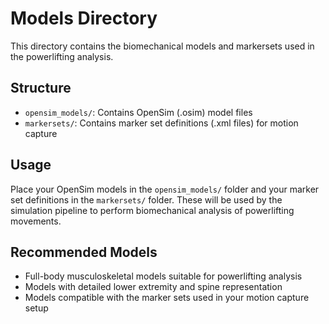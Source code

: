 # Models Directory

This directory contains the biomechanical models and markersets used in the powerlifting analysis.

## Structure

- `opensim_models/`: Contains OpenSim (.osim) model files
- `markersets/`: Contains marker set definitions (.xml files) for motion capture

## Usage

Place your OpenSim models in the `opensim_models/` folder and your marker set definitions in the `markersets/` folder. These will be used by the simulation pipeline to perform biomechanical analysis of powerlifting movements.

## Recommended Models

- Full-body musculoskeletal models suitable for powerlifting analysis
- Models with detailed lower extremity and spine representation
- Models compatible with the marker sets used in your motion capture setup